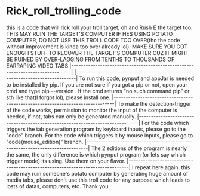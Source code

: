 # Rick_roll_trolling_code
this is a code that will rick roll your troll target, oh and Rush E the target too. THIS MAY RUIN THE TARGET'S COMPUTER IF HES USING POTATO COMPUTER, DO NOT USE THIS TROLL CODE TOO OVER(tho the code without improvement is kinda too over already lol). MAKE SURE YOU GOT ENOUGH STUFF TO RECOVER THE TARGET'S COMPUTER CUZ IT MIGHT BE RUINED BY OVER-LAGGING FROM TENTHS TO THOUSANDS OF EARRAPING VIDEO TABS
|------------------------------------------------------------------------------|
|------------------------------------------------------------------------------|
To run this code, pynput and appJar is needed to be installed by pip. If you are not sure if you got a pip or not, open your cmd and type pip --version . If the cmd returns "no such command pip" or sth like that(I forgot lol), please install one.
|------------------------------------------------------------------------------|
To make the detection-trigger of the code works, permission to monitor the input of the computer is needed, if not, tabs can only be generated manually.
|------------------------------------------------------------------------------|
For the code which triggers the tab generation program by keyboard inputs, please go to the "code" branch. For the code which triggers it by mouse inputs, please go to "code(mouse_edition)" branch.
|------------------------------------------------------------------------------|
The 2 editions of the program is nearly the same, the only difference is which pynput program (or lets say which trigger mode) its using. Use them on your flavor.
|------------------------------------------------------------------------------|
I repeat here again, this code may ruin someone's potato computer by generating huge amount of media tabs, please don't use this troll code for any purpose which leads to losts of datas, computers, etc. Thank you.
